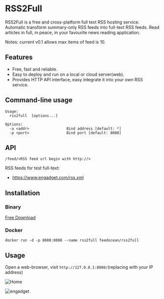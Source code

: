 RSS2Full
====

RSS2Full is a free and cross-platform full text RSS hosting service. Automatic transform summary-only RSS feeds into full-text RSS feeds. Read articles in full, in peace, in your favourite news reading application.

Notes: current v0.1 allows max items of feed is 10.

## Features 

- Free, fast and reliable.
- Easy to deploy and run on a local or cloud server(web).
- Provides HTTP API interface, easy integrate it into your own RSS service. 

## Command-line usage

```
Usage:
  rss2full  [options...]

Options:
  -a <addr>                 Bind address [default: *]
  -p <port>                 Bind port [default: 8088]
```

## API

```
/feed/<RSS feed url begin with http://>
```

RSS feeds for test full-text:

- https://www.engadget.com/rss.xml

## Installation

### Binary

[Free Download](https://github.com/feedocean/rss2full/releases)

### Docker

```
docker run -d -p 8088:8088 --name rss2full feedocean/rss2full
```

## Usage

Open a web-browser, visit `http://127.0.0.1:8080/`(replacing with your IP address)

![Home](https://user-images.githubusercontent.com/5097328/66846331-430b4d80-efa4-11e9-93d6-f2a0cea1ec64.png)

![engadget](https://user-images.githubusercontent.com/5097328/66851551-8d44fc80-efad-11e9-8ca6-36bca8d5d3cf.png)



